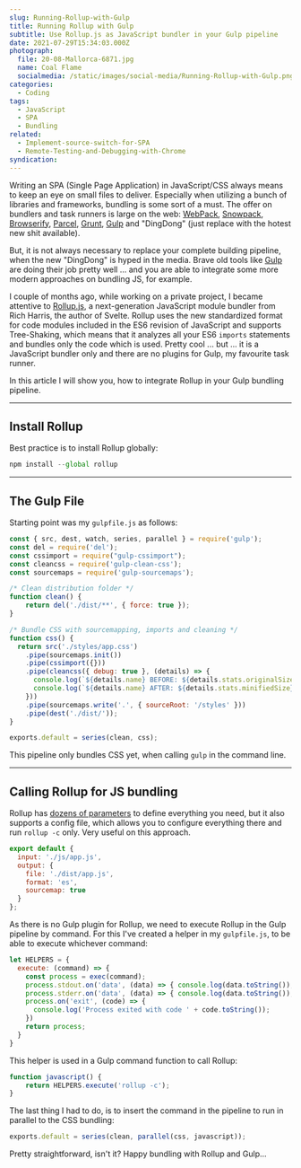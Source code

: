 ```yaml
---
slug: Running-Rollup-with-Gulp
title: Running Rollup with Gulp
subtitle: Use Rollup.js as JavaScript bundler in your Gulp pipeline
date: 2021-07-29T15:34:03.000Z
photograph:
  file: 20-08-Mallorca-6871.jpg
  name: Coal Flame
  socialmedia: /static/images/social-media/Running-Rollup-with-Gulp.png
categories:
  - Coding
tags:
  - JavaScript
  - SPA
  - Bundling
related:
  - Implement-source-switch-for-SPA
  - Remote-Testing-and-Debugging-with-Chrome
syndication: 
---
```


Writing an SPA (Single Page Application) in JavaScript/CSS always means to keep an eye on small files to deliver. Especially when utilizing a bunch of libraries and frameworks, bundling is some sort of a must. The offer on bundlers and task runners is large on the web: [WebPack](https://webpack.js.org/), [Snowpack](https://www.snowpack.dev/), [Browserify](https://browserify.org/), [Parcel](https://parceljs.org/), [Grunt](https://gruntjs.com/), [Gulp](https://gulpjs.com/) and "DingDong" (just replace with the hotest new shit available).

But, it is not always necessary to replace your complete building pipeline, when the new "DingDong" is hyped in the media. Brave old tools like [Gulp](https://gulpjs.com) are doing their job pretty well ... and you are able to integrate some more modern approaches on bundling JS, for example.

I couple of months ago, while working on a private project, I became attentive to [Rollup.js](https://www.rollupjs.org/), a next-generation JavaScript module bundler from Rich Harris, the author of Svelte. Rollup uses the new standardized format for code modules included in the ES6 revision of JavaScript and supports Tree-Shaking, which means that it analyzes all your ES6 ``imports`` statements and bundles only the code which is used. Pretty cool ... but ... it is a JavaScript bundler only and there are no plugins for Gulp, my favourite task runner.

In this article I will show you, how to integrate Rollup in your Gulp bundling pipeline.

<!-- more -->

---

## Install Rollup

Best practice is to install Rollup globally:

```js
npm install --global rollup
```

---

## The Gulp File

Starting point was my ``gulpfile.js`` as follows:

```js gulpfile.js
const { src, dest, watch, series, parallel } = require('gulp');
const del = require('del');
const cssimport = require("gulp-cssimport");
const cleancss = require('gulp-clean-css');
const sourcemaps = require('gulp-sourcemaps');

/* Clean distribution folder */
function clean() {
    return del('./dist/**', { force: true });
}

/* Bundle CSS with sourcemapping, imports and cleaning */
function css() {
  return src('./styles/app.css')
    .pipe(sourcemaps.init())
    .pipe(cssimport({}))
    .pipe(cleancss({ debug: true }, (details) => {
      console.log(`${details.name} BEFORE: ${details.stats.originalSize}`);
      console.log(`${details.name} AFTER: ${details.stats.minifiedSize}`);
    }))
    .pipe(sourcemaps.write('.', { sourceRoot: '/styles' }))
    .pipe(dest('./dist/'));
}

exports.default = series(clean, css);

```

This pipeline only bundles CSS yet, when calling ``gulp`` in the command line.

---

## Calling Rollup for JS bundling

Rollup has [dozens of parameters](https://www.rollupjs.org/guide/en/#command-line-reference) to define everything you need, but it also supports a config file, which allows you to configure everything there and run ``rollup -c`` only. Very useful on this approach.

```js rollup.config.js
export default {
  input: './js/app.js',
  output: {
    file: './dist/app.js',
    format: 'es',
    sourcemap: true
  }
};
```

As there is no Gulp plugin for Rollup, we need to execute Rollup in the Gulp pipeline by command. For this I've created a helper in my ``gulpfile.js``, to be able to execute whichever command:

```js gulpfile.js
let HELPERS = {
  execute: (command) => {
    const process = exec(command);
    process.stdout.on('data', (data) => { console.log(data.toString()); })
    process.stderr.on('data', (data) => { console.log(data.toString()); })
    process.on('exit', (code) => { 
      console.log('Process exited with code ' + code.toString()); 
    })
    return process;
  }
}
```

This helper is used in a Gulp command function to call Rollup:

```js gulpfile.js
function javascript() {
    return HELPERS.execute('rollup -c');
}
```

The last thing I had to do, is to insert the command in the pipeline to run in parallel to the CSS bundling:

```js gulpfile.js
exports.default = series(clean, parallel(css, javascript));
```

Pretty straightforward, isn't it? Happy bundling with Rollup and Gulp...